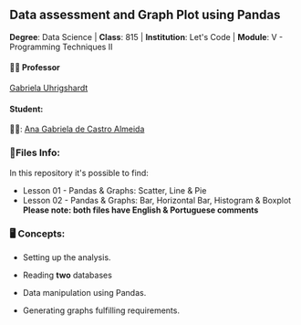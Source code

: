 ## Data assessment and Graph Plot using Pandas

**Degree**: Data Science | **Class**: 815 | **Institution**: Let's Code | **Module**: V - Programming Techniques II 

#### 👨‍🏫 Professor
[Gabriela Uhrigshardt](https://github.com/gabrielagu)

#### Student:
👩‍🎓: [Ana Gabriela de Castro Almeida](https://github.com/almeidacastrogabriela)

### 📍Files Info:
In this repository it's possible to find:
- Lesson 01 - Pandas & Graphs: Scatter, Line & Pie 
- Lesson 02 - Pandas & Graphs: Bar, Horizontal Bar, Histogram & Boxplot
**Please note: both files have English & Portuguese comments**


### 🖥️ Concepts:
- Setting up the analysis.

- Reading **two** databases

- Data manipulation using Pandas.

- Generating graphs fulfilling requirements.

